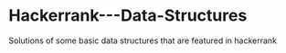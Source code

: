 # Hackerrank---Data-Structures
Solutions of some basic data structures that are featured in hackerrank
